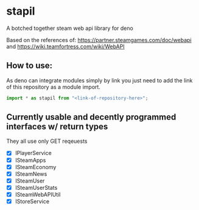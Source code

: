 # stapil

A botched together steam web api library for deno

Based on the references of: https://partner.steamgames.com/doc/webapi and
https://wiki.teamfortress.com/wiki/WebAPI

## How to use:

As deno can integrate modules simply by link you just need to add the link of this repository as a module import.

```typescript
import * as stapil from "<link-of-repository-here>";
```

## Currently usable and decently programmed interfaces w/ return types

They all use only GET reqeuests

- [x] IPlayerService
- [x] ISteamApps
- [x] ISteamEconomy
- [x] ISteamNews
- [x] ISteamUser
- [x] ISteamUserStats
- [x] ISteamWebAPIUtil
- [x] IStoreService
